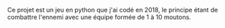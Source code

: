 Ce projet est un jeu en python que j'ai codé en 2018, le principe étant de combattre l'ennemi avec une équipe formée de 1 à 10 moutons. 
